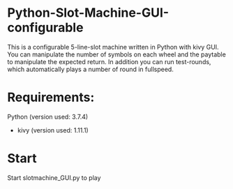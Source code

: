 # Python-Slot-Machine-GUI-configurable

This is a configurable 5-line-slot machine written in Python with kivy GUI.
You can manipulate the number of symbols on each wheel and the paytable to manipulate the expected return.
In addition you can run test-rounds, which automatically plays a number of round in fullspeed. 

# Requirements:
Python (version used: 3.7.4)
- kivy (version used: 1.11.1)

# Start
Start slotmachine_GUI.py to play
